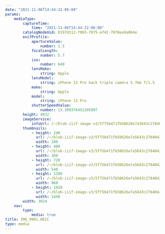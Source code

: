 ```yaml
---
date: "2021-11-06T14:44:32-06:00"
params:
    mediaType:
        captureTime:
            time: "2021-11-06T14:44:32-06:00"
        catalogNodeUid: 0197d112-f0b5-7075-a742-7078ea9a864e
        exifProfile:
            apertureValue:
                number: 1.5
            focalLength:
                number: 5.7
            iso:
                number: 640
            lensMake:
                string: Apple
            lensModel:
                string: iPhone 13 Pro back triple camera 5.7mm f/1.5
            make:
                string: Apple
            model:
                string: iPhone 13 Pro
            shutterSpeedValue:
                number: 13.309376452205807
        height: 4032
        imageService:
            infoUrl: /~/blob-iiif-image-v3/5f75b471fb50626e7a5643c27840428ee1906983df8ef18becf46eee408f2aaf/info.json
        thumbnails:
            - height: 240
              url: /~/blob-iiif-image-v3/5f75b471fb50626e7a5643c27840428ee1906983df8ef18becf46eee408f2aaf/full/180%2C240/0/default.jpg
              width: 180
            - height: 480
              url: /~/blob-iiif-image-v3/5f75b471fb50626e7a5643c27840428ee1906983df8ef18becf46eee408f2aaf/full/360%2C480/0/default.jpg
              width: 360
            - height: 720
              url: /~/blob-iiif-image-v3/5f75b471fb50626e7a5643c27840428ee1906983df8ef18becf46eee408f2aaf/full/540%2C720/0/default.jpg
              width: 540
            - height: 1280
              url: /~/blob-iiif-image-v3/5f75b471fb50626e7a5643c27840428ee1906983df8ef18becf46eee408f2aaf/full/960%2C1280/0/default.jpg
              width: 960
            - height: 1920
              url: /~/blob-iiif-image-v3/5f75b471fb50626e7a5643c27840428ee1906983df8ef18becf46eee408f2aaf/full/1440%2C1920/0/default.jpg
              width: 1440
        width: 3024
    nav:
        type:
            media: true
title: IMG_0901.HEIC
type: media
---
```

